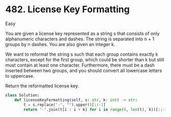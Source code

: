 # 482. License Key Formatting

Easy

You are given a license key represented as a string s that consists of only alphanumeric characters and dashes. The string is separated into n + 1 groups by n dashes. You are also given an integer k.

We want to reformat the string s such that each group contains exactly k characters, except for the first group, which could be shorter than k but still must contain at least one character. Furthermore, there must be a dash inserted between two groups, and you should convert all lowercase letters to uppercase.

Return the reformatted license key.

```python
class Solution:
    def licenseKeyFormatting(self, s: str, k: int) -> str:
        t = s.replace("-", "").upper()[::-1]
        return "-".join(t[i : i + k] for i in range(0, len(t), k))[::-1]
```
